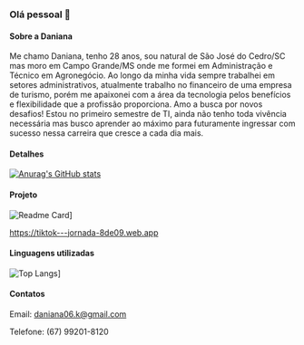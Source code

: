 ### Olá pessoal 👋

#### Sobre a Daniana
Me chamo Daniana, tenho 28 anos, sou natural de São José do Cedro/SC mas moro em Campo Grande/MS onde me formei em Administração e Técnico em Agronegócio.
Ao longo da minha vida sempre trabalhei em setores administrativos, atualmente trabalho no financeiro de uma empresa de turismo, porém me apaixonei com a área da tecnologia pelos benefícios e flexibilidade que a profissão proporciona.
Amo a busca por novos desafios! Estou no primeiro semestre de TI, ainda não tenho toda vivência necessária mas busco aprender ao máximo para futuramente ingressar com sucesso nessa carreira que cresce a cada dia mais.

#### Detalhes

[![Anurag's GitHub stats](https://github-readme-stats.vercel.app/api?username=DaniK0106&show_icons=true&theme=dark)](https://github.com/anuraghazra/github-readme-stats)

#### Projeto

![Readme Card](https://github-readme-stats.vercel.app/api/pin/?username=DaniK0106&repo=Tik-Tok-Jornada-Dev&theme=dark)]

https://tiktok---jornada-8de09.web.app

#### Linguagens utilizadas

![Top Langs](https://github-readme-stats.vercel.app/api/top-langs/?username=Danik0106&layout=compact)]

#### Contatos

Email: daniana06.k@gmail.com

Telefone: (67) 99201-8120
